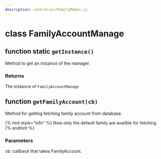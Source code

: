 ```yaml
---
description: controller/FamilyModel.js
---
```


# class FamilyAccountManage

## function static `getInstance()`

Method to get an instance of the manager.

### Returns

The instance of `FamilyAccountManage`



## function `getFamilyAccount(cb)`

Method for getting fetching family account from database.

{% hint style="info" %}
 Now only the default family are availble for fetching
{% endhint %}

### Parameters

cb: callback that takes FamilyAccount.

